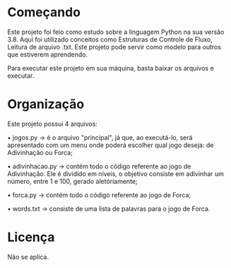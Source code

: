 # Começando
Este projeto foi feio como estudo sobre a linguagem Python na sua versão 3.8. Aqui foi utilizado conceitos como Estruturas de Controle de Fluxo, Leitura de arquivo .txt.
Este projeto pode servir como modelo para outros que estiverem aprendendo.

Para executar este projeto em sua máquina, basta baixar os arquivos e executar.

# Organização
Este projeto possui 4 arquivos:

  • jogos.py -> é o arquivo "principal", já que, ao executá-lo, será apresentado com um menu onde poderá escolher qual jogo deseja: de Adivinhação ou Forca;
  
  • adivinhacao.py -> contém todo o código referente ao jogo de Adivinhação. Ele é dividido em níveis, o objetivo consiste em adivinhar um número, entre 1 e 100, gerado aletóriamente;
  
  • forca.py -> contém todo o código referente ao jogo de Forca;
  
  • words.txt -> consiste de uma lista de palavras para o jogo de Forca.

# Licença
Não se aplica.
